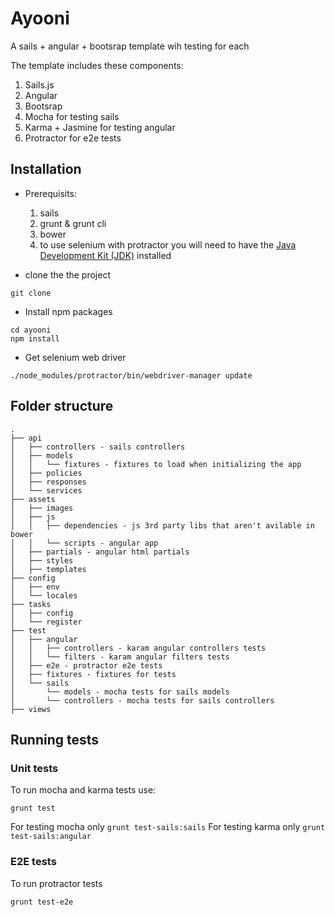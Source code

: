 # Ayooni

A sails + angular + bootsrap template wih testing for each

The template includes these components:

1. Sails.js
2. Angular
3. Bootsrap
4. Mocha for testing sails
5. Karma + Jasmine for testing angular
6. Protractor for e2e tests

## Installation

* Prerequisits:
  1. sails
  2. grunt & grunt cli
  3. bower
  4. to use selenium with protractor you will need to have the [Java Development Kit (JDK)](http://www.oracle.com/technetwork/java/javase/downloads/index.html) installed


* clone the the project 
```
git clone 
```

* Install npm packages
```
cd ayooni
npm install
```

* Get selenium web driver
```
./node_modules/protractor/bin/webdriver-manager update
```

## Folder structure

    .
    ├── api
    │   ├── controllers - sails controllers
    │   ├── models
    │   │   └── fixtures - fixtures to load when initializing the app
    │   ├── policies
    │   ├── responses
    │   └── services
    ├── assets
    │   ├── images
    │   ├── js
    │   │   ├── dependencies - js 3rd party libs that aren't avilable in bower
    │   │   └── scripts - angular app
    │   ├── partials - angular html partials
    │   ├── styles 
    │   ├── templates
    ├── config
    │   ├── env
    │   └── locales
    ├── tasks
    │   ├── config
    │   └── register
    ├── test
    │   ├── angular
    │   │   ├── controllers - karam angular controllers tests
    │   │   └── filters - karam angular filters tests
    │   ├── e2e - protractor e2e tests
    │   ├── fixtures - fixtures for tests
    │   └── sails
    │       └── models - mocha tests for sails models
    │       └── controllers - mocha tests for sails controllers
    ├── views


## Running tests

### Unit tests

To run mocha and karma tests use:

```
grunt test
```

For testing mocha only `grunt test-sails:sails`
For testing karma only `grunt test-sails:angular`

### E2E tests

To run protractor tests 

```
grunt test-e2e
```